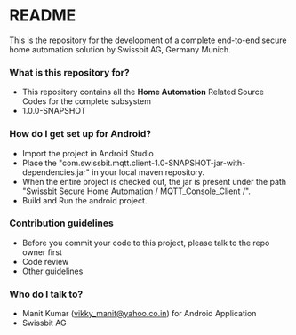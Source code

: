 # README #

This is the repository for the development of a complete end-to-end secure home automation solution by Swissbit AG, Germany Munich. 

### What is this repository for? ###

* This repository contains all the **Home Automation** Related Source Codes for the complete subsystem
* 1.0.0-SNAPSHOT

### How do I get set up for Android? ###

* Import the project in Android Studio
* Place the "com.swissbit.mqtt.client-1.0-SNAPSHOT-jar-with-dependencies.jar" in your local maven repository.
* When the entire project is checked out, the jar is present under the path "Swissbit Secure Home Automation / MQTT_Console_Client /".
* Build and Run the android project.

### Contribution guidelines ###

* Before you commit your code to this project, please talk to the repo owner first
* Code review
* Other guidelines

### Who do I talk to? ###

* Manit Kumar (vikky_manit@yahoo.co.in) for Android Application
* Swissbit AG